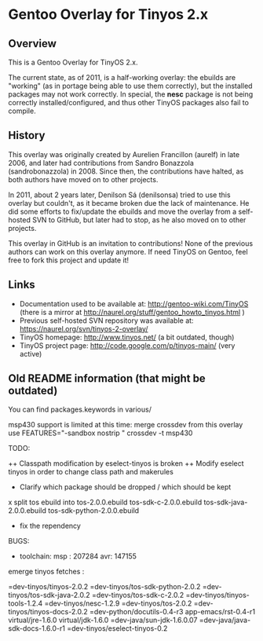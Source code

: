 # Gentoo Overlay for Tinyos 2.x

## Overview

This is a Gentoo Overlay for TinyOS 2.x.

The current state, as of 2011, is a half-working overlay: the ebuilds are
"working" (as in portage being able to use them correctly), but the installed
packages may not work correctly. In special, the **nesc** package is not being
correctly installed/configured, and thus other TinyOS packages also fail to
compile.

## History

This overlay was originally created by Aurelien Francillon (aurelf) in late
2006, and later had contributions from Sandro Bonazzola (sandrobonazzola) in
2008. Since then, the contributions have halted, as both authors have moved on
to other projects.

In 2011, about 2 years later, Denilson Sá (denilsonsa) tried to use this
overlay but couldn't, as it became broken due the lack of maintenance. He did
some efforts to fix/update the ebuilds and move the overlay from a self-hosted
SVN to GitHub, but later had to stop, as he also moved on to other projects.

This overlay in GitHub is an invitation to contributions! None of the previous
authors can work on this overlay anymore. If need TinyOS on Gentoo, feel free
to fork this project and update it!

## Links

* Documentation used to be available at: http://gentoo-wiki.com/TinyOS (there
  is a mirror at http://naurel.org/stuff/gentoo_howto_tinyos.html )
* Previous self-hosted SVN repository was available at: https://naurel.org/svn/tinyos-2-overlay/
* TinyOS homepage: http://www.tinyos.net/ (a bit outdated, though)
* TinyOS project page: http://code.google.com/p/tinyos-main/ (very active)


## Old README information (that might be outdated)

You can find packages.keywords in various/

msp430 support is limited at this time:
merge crossdev from this overlay
use
FEATURES="-sandbox nostrip " crossdev -t msp430


 TODO:

++ Classpath modification by eselect-tinyos is broken
++ Modify eselect tinyos in order to change class path and makerules
+ Clarify which package should be dropped / which should be kept

x  split tos ebuild
 into
       tos-2.0.0.ebuild
       tos-sdk-c-2.0.0.ebuild
       tos-sdk-java-2.0.0.ebuild
       tos-sdk-python-2.0.0.ebuild

+ fix the rependency

BUGS:
+ toolchain:
	msp : 207284
	avr: 147155


emerge tinyos fetches :

\=dev-tinyos/tinyos-2.0.2  \=dev-tinyos/tos-sdk-python-2.0.2 \=dev-tinyos/tos-sdk-java-2.0.2 \=dev-tinyos/tos-sdk-c-2.0.2  \=dev-tinyos/tinyos-tools-1.2.4 \=dev-tinyos/nesc-1.2.9 \=dev-tinyos/tos-2.0.2 \=dev-tinyos/tinyos-docs-2.0.2 \=dev-python/docutils-0.4-r3 app-emacs/rst-0.4-r1 virtual/jre-1.6.0 virtual/jdk-1.6.0 \=dev-java/sun-jdk-1.6.0.07 \=dev-java/java-sdk-docs-1.6.0-r1 \=dev-tinyos/eselect-tinyos-0.2

